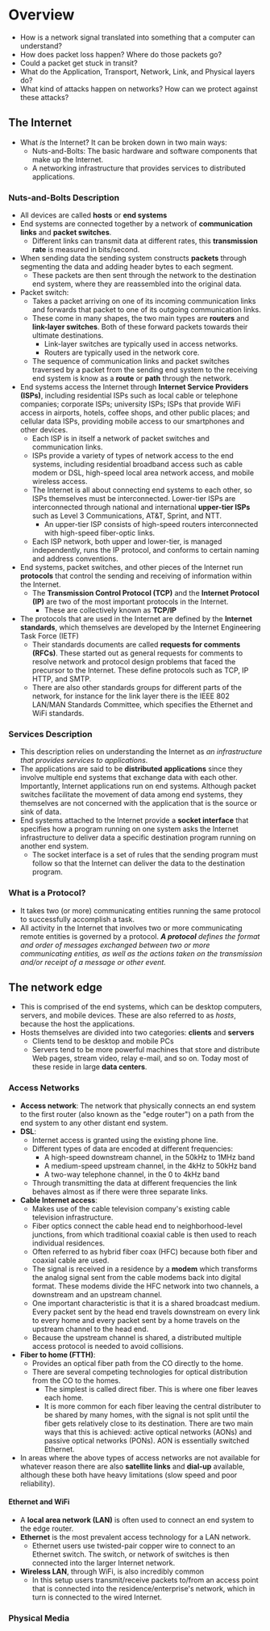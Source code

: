 # Overview
- How is a network signal translated into something that a computer can understand?
- How does packet loss happen? Where do those packets go?
- Could a packet get stuck in transit?
- What do the Application, Transport, Network, Link, and Physical layers do?
- What kind of attacks happen on networks? How can we protect against these attacks?
## The Internet
- What _is_ the Internet? It can be broken down in two main ways:
  - Nuts-and-Bolts: The basic hardware and software components that make up the Internet.
  - A networking infrastructure that provides services to distributed applications.
### Nuts-and-Bolts Description
- All devices are called **hosts** or **end systems**
- End systems are connected together by a network of **communication links** and **packet switches**.
  - Different links can transmit data at different rates, this **transmission rate** is measured in bits/second.
- When sending data the sending system constructs **packets** through segmenting the data and adding header bytes to each segment.
  - These packets are then sent through the network to the destination end system, where they are reassembled into the original data.
- Packet switch:
  - Takes a packet arriving on one of its incoming communication links and forwards that packet to one of its outgoing communication links.
  - These come in many shapes, the two main types are **routers** and **link-layer switches**. Both of these forward packets towards their ultimate destinations.
	- Link-layer switches are typically used in access networks.
	- Routers are typically used in the network core.
  - The sequence of communication links and packet switches traversed by a packet from the sending end system to the receiving end system is know as a **route** or **path** through the network.
- End systems access the Internet through **Internet Service Providers (ISPs)**, including residential ISPs such as local cable or telephone companies; corporate ISPs; university ISPs; ISPs that provide WiFi access in airports, hotels, coffee shops, and other public places; and cellular data ISPs, providing mobile access to our smartphones and other devices.
  - Each ISP is in itself a network of packet switches and communication links.
  - ISPs provide a variety of types of network access to the end systems, including residential broadband access such as cable modem or DSL, high-speed local area network access, and mobile wireless access.
  - The Internet is all about connecting end systems to each other, so ISPs themselves must be interconnected. Lower-tier ISPs are interconnected through national and international **upper-tier ISPs** such as Level 3 Communications, AT&T, Sprint, and NTT.
	- An upper-tier ISP consists of high-speed routers interconnected with high-speed fiber-optic links.
  - Each ISP network, both upper and lower-tier, is managed independently, runs the IP protocol, and conforms to certain naming and address conventions.
- End systems, packet switches, and other pieces of the Internet run **protocols** that control the sending and receiving of information within the Internet.
  - The **Transmission Control Protocol (TCP)** and the **Internet Protocol (IP)** are two of the most important protocols in the Internet.
	- These are collectively known as **TCP/IP**
- The protocols that are used in the Internet are defined by the **Internet standards**, which themselves are developed by the Internet Engineering Task Force (IETF)
  - Their standards documents are called **requests for comments (RFCs)**. These started out as general requests for comments to resolve network and protocol design problems that faced the precursor to the Internet. These define protocols such as TCP, IP HTTP, and SMTP.
  - There are also other standards groups for different parts of the network, for instance for the link layer there is the IEEE 802 LAN/MAN Standards Committee, which specifies the Ethernet and WiFi standards.
### Services Description
- This description relies on understanding the Internet as _an infrastructure that provides services to applications_.
- The applications are said to be **distributed applications** since they involve multiple end systems that exchange data with each other. Importantly, Internet applications run on end systems. Although packet switches facilitate the movement of data among end systems, they themselves are not concerned with the application that is the source or sink of data.
- End systems attached to the Internet provide a **socket interface** that specifies how a program running on one system asks the Internet infrastructure to deliver data a specific destination program running on another end system.
  - The socket interface is a set of rules that the sending program must follow so that the Internet can deliver the data to the destination program.
### What is a Protocol?
- It takes two (or more) communicating entities running the same protocol to successfully accomplish a task.
- All activity in the Internet that involves two or more communicating remote entities is governed by a protocol.
***A protocol*** _defines the format and order of messages exchanged between two or more communicating entities, as well as the actions taken on the transmission and/or receipt of a message or other event._
## The network edge
- This is comprised of the end systems, which can be desktop computers, servers, and mobile devices. These are also referred to as _hosts_, because the host the applications.
- Hosts themselves are divided into two categories: **clients** and **servers**
  - Clients tend to be desktop and mobile PCs
  - Servers tend to be more powerful machines that store and distribute Web pages, stream video, relay e-mail, and so on. Today most of these reside in large **data centers**.
### Access Networks
- **Access network**: The network that physically connects an end system to the first router (also known as the "edge router") on a path from the end system to any other distant end system.
- **DSL**:
  - Internet access is granted using the existing phone line.
  - Different types of data are encoded at different frequencies:
	- A high-speed downstream channel, in the 50kHz to 1MHz band
	- A medium-speed upstream channel, in the 4kHz to 50kHz band
	- A two-way telephone channel, in the 0 to 4kHz band
  - Through transmitting the data at different frequencies the link behaves almost as if there were three separate links.
- **Cable Internet access**:
  - Makes use of the cable television company's existing cable television infrastructure.
  - Fiber optics connect the cable head end to neighborhood-level junctions, from which traditional coaxial cable is then used to reach individual residences.
  - Often referred to as hybrid fiber coax (HFC) because both fiber and coaxial cable are used.
  - The signal is received in a residence by a **modem** which transforms the analog signal sent from the cable modems back into digital format. These modems divide the HFC network into two channels, a downstream and an upstream channel.
  - One important characteristic is that it is a shared broadcast medium. Every packet sent by the head end travels downstream on every link to every home and every packet sent by a home travels on the upstream channel to the head end.
  - Because the upstream channel is shared, a distributed multiple access protocol is needed to avoid collisions.
- **Fiber to home (FTTH)**:
  - Provides an optical fiber path from the CO directly to the home.
  - There are several competing technologies for optical distribution from the CO to the homes.
	- The simplest is called direct fiber. This is where one fiber leaves each home.
	- It is more common for each fiber leaving the central distributer to be shared by many homes, with the signal is not split until the fiber gets relatively close to its destination. There are two main ways that this is achieved: active optical networks (AONs) and passive optical networks (PONs). AON is essentially switched Ethernet.
- In areas where the above types of access networks are not available for whatever reason there are also **satellite links** and **dial-up** available, although these both have heavy limitations (slow speed and poor reliability).
#### Ethernet and WiFi
- A **local area network (LAN)** is often used to connect an end system to the edge router.
- **Ethernet** is the most prevalent access technology for a LAN network.
  - Ethernet users use twisted-pair copper wire to connect to an Ethernet switch. The switch, or network of switches is then connected into the larger Internet network.
- **Wireless LAN**, through WiFi, is also incredibly common
  - In this setup users transmit/receive packets to/from an access point that is connected into the residence/enterprise's network, which in turn is connected to the wired Internet.
### Physical Media
